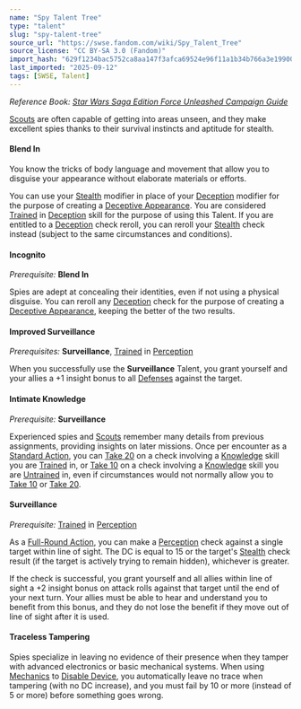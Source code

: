 ```yaml
---
name: "Spy Talent Tree"
type: "talent"
slug: "spy-talent-tree"
source_url: "https://swse.fandom.com/wiki/Spy_Talent_Tree"
source_license: "CC BY-SA 3.0 (Fandom)"
import_hash: "629f1234bac5752ca8aa147f3afca69524e96f11a1b34b766a3e199009b2aba8"
last_imported: "2025-09-12"
tags: [SWSE, Talent]
---
```

*Reference Book:* *[Star Wars Saga Edition Force Unleashed Campaign Guide](https://swse.fandom.com/wiki/Star_Wars_Saga_Edition_Force_Unleashed_Campaign_Guide)*

[Scouts](https://swse.fandom.com/wiki/Scout) are often capable of getting into areas unseen, and they make excellent spies thanks to their survival instincts and aptitude for stealth.

#### **Blend In**
You know the tricks of body language and movement that allow you to disguise your appearance without elaborate materials or efforts.

You can use your [Stealth](https://swse.fandom.com/wiki/Stealth) modifier in place of your [Deception](https://swse.fandom.com/wiki/Deception) modifier for the purpose of creating a [Deceptive Appearance](https://swse.fandom.com/wiki/Deceptive_Appearance). You are considered [Trained](https://swse.fandom.com/wiki/Trained) in [Deception](https://swse.fandom.com/wiki/Deception) skill for the purpose of using this Talent. If you are entitled to a [Deception](https://swse.fandom.com/wiki/Deception) check reroll, you can reroll your [Stealth](https://swse.fandom.com/wiki/Stealth) check instead (subject to the same circumstances and conditions).

#### **Incognito**
*Prerequisite:* **Blend In**

Spies are adept at concealing their identities, even if not using a physical disguise. You can reroll any [Deception](https://swse.fandom.com/wiki/Deception) check for the purpose of creating a [Deceptive Appearance](https://swse.fandom.com/wiki/Deceptive_Appearance), keeping the better of the two results.

#### **Improved Surveillance**
*Prerequisites:* **Surveillance**, [Trained](https://swse.fandom.com/wiki/Trained) in [Perception](https://swse.fandom.com/wiki/Perception)

When you successfully use the **Surveillance** Talent, you grant yourself and your allies a +1 insight bonus to all [Defenses](https://swse.fandom.com/wiki/Defenses) against the target.

#### **Intimate Knowledge**
*Prerequisite:* **Surveillance**

Experienced spies and [Scouts](https://swse.fandom.com/wiki/Scout) remember many details from previous assignments, providing insights on later missions. Once per encounter as a [Standard Action](https://swse.fandom.com/wiki/Standard_Action), you can [Take 20](https://swse.fandom.com/wiki/Take_20) on a check involving a [Knowledge](https://swse.fandom.com/wiki/Knowledge) skill you are [Trained](https://swse.fandom.com/wiki/Trained) in, or [Take 10](https://swse.fandom.com/wiki/Take_10) on a check involving a [Knowledge](https://swse.fandom.com/wiki/Knowledge) skill you are [Untrained](https://swse.fandom.com/wiki/Untrained) in, even if circumstances would not normally allow you to [Take 10](https://swse.fandom.com/wiki/Take_10) or [Take 20](https://swse.fandom.com/wiki/Take_20).

#### **Surveillance**
*Prerequisite:* [Trained](https://swse.fandom.com/wiki/Trained) in [Perception](https://swse.fandom.com/wiki/Perception)

As a [Full-Round Action](https://swse.fandom.com/wiki/Full-Round_Action), you can make a [Perception](https://swse.fandom.com/wiki/Perception) check against a single target within line of sight. The DC is equal to 15 or the target's [Stealth](https://swse.fandom.com/wiki/Stealth) check result (if the target is actively trying to remain hidden), whichever is greater.

If the check is successful, you grant yourself and all allies within line of sight a +2 insight bonus on attack rolls against that target until the end of your next turn. Your allies must be able to hear and understand you to benefit from this bonus, and they do not lose the benefit if they move out of line of sight after it is used.

#### **Traceless Tampering**
Spies specialize in leaving no evidence of their presence when they tamper with advanced electronics or basic mechanical systems. When using [Mechanics](https://swse.fandom.com/wiki/Mechanics) to [Disable Device](https://swse.fandom.com/wiki/Disable_Device), you automatically leave no trace when tampering (with no DC increase), and you must fail by 10 or more (instead of 5 or more) before something goes wrong.